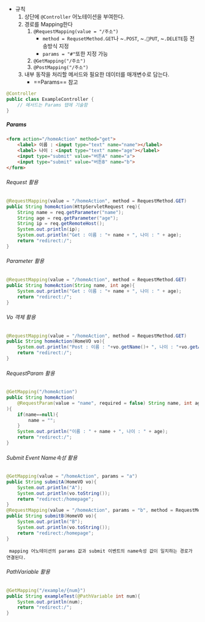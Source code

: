 - 규칙
	1. 상단에 `@Controller` 어노테이션을 부여한다.
	2. 경로를 Mapping한다
		1. `@RequestMapping(value = "/주소")`
			 - `method = RequsetMethod.GET`나 ~`.POST`, ~`.PUT`, ~`.DELETE`등 전송방식 지정
			 - `params = "#"`또한 지정 가능
		2. `@GetMapping("/주소")`
		3. `@PostMapping("/주소")`
	3. 내부 동작을 처리할 메서드와 필요한 데이터를 매개변수로 담는다.
		- ==Params== 참고 
```Java
@Controller  
public class ExampleController {
	// 메서드는 Params 탭에 기술함
}
```

##### Params
```HTML
<form action="/homeAction" method="get">  
    <label> 이름 : <input type="text" name="name"></label>  
    <label> 나이 : <input type="text" name="age"></label>
    <input type="submit" value="버튼A" name="a">  
    <input type="submit" value="버튼B" name="b">  
</form>
```
###### Request 활용
```Java
@RequestMapping(value = "/homeAction", method = RequestMethod.GET)  
public String homeAction(HttpServletRequest req){  
	String name = req.getParameter("name");  
	String age = req.getParameter("age");  
	String ip = req.getRemoteHost();  
	System.out.println(ip);  
	System.out.println("Get : 이름 : "+ name + ", 나이 : " + age);  
	return "redirect:/";  
}  
```
###### Parameter 활용
```Java
@RequestMapping(value = "/homeAction", method = RequestMethod.GET)  
public String homeAction(String name, int age){        
	System.out.println("Get : 이름 : "+ name + ", 나이 : " + age);        
	return "redirect:/";    
}
```
###### Vo 객체 활용
```Java
@RequestMapping(value = "/homeAction", method = RequestMethod.GET)    
public String homeAction(HomeVO vo){        
	System.out.println("Post : 이름 : "+vo.getName()+ ", 나이 : "+vo.getAge());  
	return "redirect:/";    
}
```
###### RequestParam 활용
```Java
@GetMapping("/homeAction")    
public String homeAction(
	@RequestParam(value = "name", required = false) String name, int age
){
	if(name==null){            
		name = "";        
	}
	System.out.println("이름 : " + name + ", 나이 : " + age);  
	return "redirect:/";    
}
```
###### Submit Event Name속성 활용
```Java
@GetMapping(value = "/homeAction", params = "a")  
public String submitA(HomeVO vo){  
    System.out.println("A");  
    System.out.println(vo.toString());  
    return "redirect:/homepage";  
}
@RequestMapping(value = "/homeAction", params = "b", method = RequestMethod.GET)
public String submitB(HomeVO vo){  
    System.out.println("B");  
    System.out.println(vo.toString());  
    return "redirect:/homepage";  
}
```
	 mapping 어노테이션의 params 값과 submit 이벤트의 name속성 값이 일치하는 경로가 연결된다.
###### PathVariable 활용
```Java
@GetMapping("/example/{num}")
public String exampleTest(@PathVariable int num){  
	System.out.println(num);  
	return "redirect:/";  
}  
```